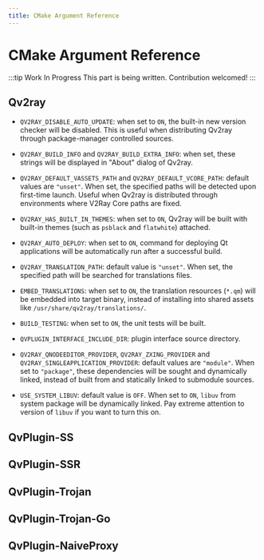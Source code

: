 ```yaml
---
title: CMake Argument Reference
---
```


# CMake Argument Reference

:::tip Work In Progress
This part is being written. Contribution welcomed!
:::

## Qv2ray

- `QV2RAY_DISABLE_AUTO_UPDATE`: when set to `ON`, the built-in new version checker will be disabled. This is useful when distributing Qv2ray through package-manager controlled sources.
- `QV2RAY_BUILD_INFO` and `QV2RAY_BUILD_EXTRA_INFO`: when set, these strings will be displayed in "About" dialog of Qv2ray.
- `QV2RAY_DEFAULT_VASSETS_PATH` and `QV2RAY_DEFAULT_VCORE_PATH`: default values are `"unset"`. When set, the specified paths will be detected upon first-time launch. Useful when Qv2ray is distributed through environments where V2Ray Core paths are fixed.
- `QV2RAY_HAS_BUILT_IN_THEMES`: when set to `ON`, Qv2ray will be built with built-in themes (such as `psblack` and `flatwhite`) attached.
- `QV2RAY_AUTO_DEPLOY`: when set to `ON`, command for deploying Qt applications will be automatically run after a successful build.
- `QV2RAY_TRANSLATION_PATH`: default value is `"unset"`. When set, the specified path will be searched for translations files.

- `EMBED_TRANSLATIONS`: when set to `ON`, the translation resources (`*.qm`) will be embedded into target binary, instead of installing into shared assets like `/usr/share/qv2ray/translations/`.
- `BUILD_TESTING`: when set to `ON`, the unit tests will be built.

- `QVPLUGIN_INTERFACE_INCLUDE_DIR`: plugin interface source directory.
- `QV2RAY_QNODEEDITOR_PROVIDER`, `QV2RAY_ZXING_PROVIDER` and `QV2RAY_SINGLEAPPLICATION_PROVIDER`: default values are `"module"`. When set to `"package"`, these dependencies will be sought and dynamically linked, instead of built from and statically linked to submodule sources.
- `USE_SYSTEM_LIBUV`: default value is `OFF`. When set to `ON`, `libuv` from system package will be dynamically linked. Pay extreme attention to version of `libuv` if you want to turn this on.

## QvPlugin-SS

## QvPlugin-SSR

## QvPlugin-Trojan

## QvPlugin-Trojan-Go

## QvPlugin-NaiveProxy
